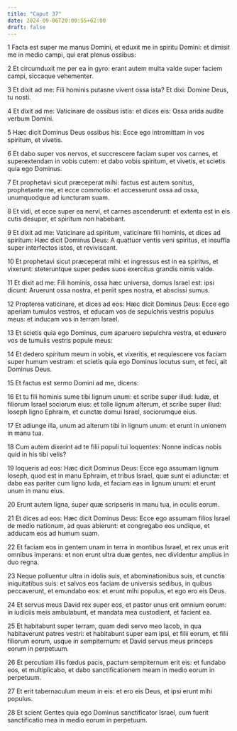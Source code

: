 ```yaml
---
title: "Caput 37"
date: 2024-09-06T20:00:55+02:00
draft: false
---
```



1 Facta est super me manus Domini, et eduxit me in spiritu Domini: et dimisit me in medio campi, qui erat plenus ossibus:

2 Et circumduxit me per ea in gyro: erant autem multa valde super faciem campi, siccaque vehementer.

3 Et dixit ad me: Fili hominis putasne vivent ossa ista? Et dixi: Domine Deus, tu nosti.

4 Et dixit ad me: Vaticinare de ossibus istis: et dices eis: Ossa arida audite verbum Domini.

5 Hæc dicit Dominus Deus ossibus his: Ecce ego intromittam in vos spiritum, et vivetis.

6 Et dabo super vos nervos, et succrescere faciam super vos carnes, et superextendam in vobis cutem: et dabo vobis spiritum, et vivetis, et scietis quia ego Dominus.

7 Et prophetavi sicut præceperat mihi: factus est autem sonitus, prophetante me, et ecce commotio: et accesserunt ossa ad ossa, unumquodque ad iuncturam suam.

8 Et vidi, et ecce super ea nervi, et carnes ascenderunt: et extenta est in eis cutis desuper, et spiritum non habebant.

9 Et dixit ad me: Vaticinare ad spiritum, vaticinare fili hominis, et dices ad spiritum: Hæc dicit Dominus Deus: A quattuor ventis veni spiritus, et insuffla super interfectos istos, et reviviscant.

10 Et prophetavi sicut præceperat mihi: et ingressus est in ea spiritus, et vixerunt: steteruntque super pedes suos exercitus grandis nimis valde.

11 Et dixit ad me: Fili hominis, ossa hæc universa, domus Israel est: ipsi dicunt: Aruerunt ossa nostra, et periit spes nostra, et abscissi sumus.

12 Propterea vaticinare, et dices ad eos: Hæc dicit Dominus Deus: Ecce ego aperiam tumulos vestros, et educam vos de sepulchris vestris populus meus: et inducam vos in terram Israel.

13 Et scietis quia ego Dominus, cum aparuero sepulchra vestra, et eduxero vos de tumulis vestris popule meus:

14 Et dedero spiritum meum in vobis, et vixeritis, et requiescere vos faciam super humum vestram: et scietis quia ego Dominus locutus sum, et feci, ait Dominus Deus.

15 Et factus est sermo Domini ad me, dicens:

16 Et tu fili hominis sume tibi lignum unum: et scribe super illud: Iudæ, et filiorum Israel sociorum eius: et tolle lignum alterum, et scribe super illud: Ioseph ligno Ephraim, et cunctæ domui Israel, sociorumque eius.

17 Et adiunge illa, unum ad alterum tibi in lignum unum: et erunt in unionem in manu tua.

18 Cum autem dixerint ad te filii populi tui loquentes: Nonne indicas nobis quid in his tibi velis?

19 loqueris ad eos: Hæc dicit Dominus Deus: Ecce ego assumam lignum Ioseph, quod est in manu Ephraim, et tribus Israel, quæ sunt ei adiunctæ: et dabo eas pariter cum ligno Iuda, et faciam eas in lignum unum: et erunt unum in manu eius.

20 Erunt autem ligna, super quæ scripseris in manu tua, in oculis eorum.

21 Et dices ad eos: Hæc dicit Dominus Deus: Ecce ego assumam filios Israel de medio nationum, ad quas abierunt: et congregabo eos undique, et adducam eos ad humum suam.

22 Et faciam eos in gentem unam in terra in montibus Israel, et rex unus erit omnibus imperans: et non erunt ultra duæ gentes, nec dividentur amplius in duo regna.

23 Neque polluentur ultra in idolis suis, et abominationibus suis, et cunctis iniquitatibus suis: et salvos eos faciam de universis sedibus, in quibus peccaverunt, et emundabo eos: et erunt mihi populus, et ego ero eis Deus.

24 Et servus meus David rex super eos, et pastor unus erit omnium eorum: in iudiciis meis ambulabunt, et mandata mea custodient, et facient ea.

25 Et habitabunt super terram, quam dedi servo meo Iacob, in qua habitaverunt patres vestri: et habitabunt super eam ipsi, et filii eorum, et filii filiorum eorum, usque in sempiternum: et David servus meus princeps eorum in perpetuum.

26 Et percutiam illis fœdus pacis, pactum sempiternum erit eis: et fundabo eos, et multiplicabo, et dabo sanctificationem meam in medio eorum in perpetuum.

27 Et erit tabernaculum meum in eis: et ero eis Deus, et ipsi erunt mihi populus.

28 Et scient Gentes quia ego Dominus sanctificator Israel, cum fuerit sanctificatio mea in medio eorum in perpetuum.


